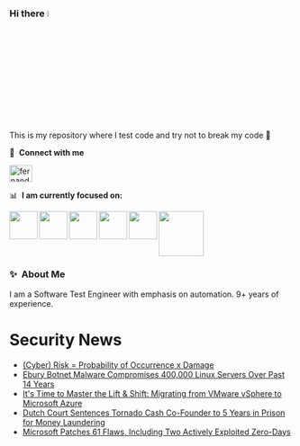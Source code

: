 ### Hi there <a href="https://www.gautamkrishnar.com/"><img src="https://media.giphy.com/media/hvRJCLFzcasrR4ia7z/giphy.gif" width="5%"></a>
This is my repository where I test code and try not to break my code :rofl:

🔗 &nbsp;**Connect with me**
<p align="left">
<a href="https://linkedin.com/in/fernandorlcruz" target="blank"><img align="center" src="https://raw.githubusercontent.com/rahuldkjain/github-profile-readme-generator/master/src/images/icons/Social/linked-in-alt.svg" alt="fernando cruz" height="30" width="40" /></a>
  
📊 &nbsp;**I am currently focused on:**

<img align="left" width='50' height='50' src="https://cdn.jsdelivr.net/gh/devicons/devicon/icons/python/python-original-wordmark.svg" />
<img align="left" width='50' height='50' src="https://cdn.jsdelivr.net/gh/devicons/devicon/icons/csharp/csharp-original.svg" />
<img align="left" width='50' height='50' src="https://cdn.jsdelivr.net/gh/devicons/devicon/icons/jenkins/jenkins-original.svg" />
<img align="left" width='50' height='50' src="https://specflow.org/wp-content/uploads/2021/05/SpecFlow-Icon.png" />
<img align="left" width='50' height='50' src="https://www.svgrepo.com/show/306098/githubactions.svg" />
<img width='80' height='80' src="https://cdn2.vectorstock.com/i/1000x1000/64/81/security-testing-concept-icon-safety-audit-key-vector-29166481.jpg" />
          
          
  
### ✨&nbsp; About Me

I am a Software Test Engineer with emphasis on automation. 9+ years of experience.

# Security News
<!-- BLOG-POST-LIST:START -->
- [&lpar;Cyber&rpar; Risk = Probability of Occurrence x Damage](https://thehackernews.com/2024/05/get-cyber-resilient-with-cvss.html)
- [Ebury Botnet Malware Compromises 400,000 Linux Servers Over Past 14 Years](https://thehackernews.com/2024/05/ebury-botnet-malware-compromises-400000.html)
- [It&#39;s Time to Master the Lift &amp; Shift: Migrating from VMware vSphere to Microsoft Azure](https://thehackernews.com/2024/05/its-time-to-master-lift-shift-migrating.html)
- [Dutch Court Sentences Tornado Cash Co-Founder to 5 Years in Prison for Money Laundering](https://thehackernews.com/2024/05/dutch-court-sentences-tornado-cash-co.html)
- [Microsoft Patches 61 Flaws, Including Two Actively Exploited Zero-Days](https://thehackernews.com/2024/05/microsoft-patches-61-flaws-including.html)
<!-- BLOG-POST-LIST:END -->
